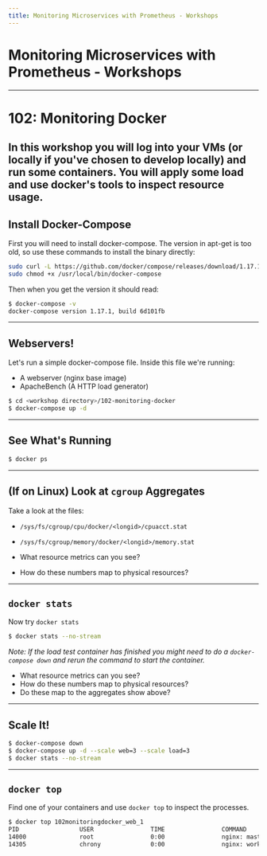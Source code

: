 ```yaml
---
title: Monitoring Microservices with Prometheus - Workshops
---
```


# Monitoring Microservices with Prometheus - Workshops

---

# 102: Monitoring Docker

In this workshop you will log into your VMs (or locally if you've chosen to develop locally) and run
some containers. You will apply some load and use docker's tools to inspect resource usage.
---
## Install Docker-Compose

First you will need to install docker-compose. The version in apt-get is too old, so use these commands to install the binary directly:

```bash
sudo curl -L https://github.com/docker/compose/releases/download/1.17.1/docker-compose-`uname -s`-`uname -m` -o /usr/local/bin/docker-compose
sudo chmod +x /usr/local/bin/docker-compose
```

Then when you get the version it should read:

```bash
$ docker-compose -v
docker-compose version 1.17.1, build 6d101fb
```
---
## Webservers!

Let's run a simple docker-compose file. Inside this file we're running:

- A webserver (nginx base image)
- ApacheBench (A HTTP load generator)

```bash
$ cd <workshop directory>/102-monitoring-docker
$ docker-compose up -d
```
---
## See What's Running

```bash
$ docker ps
```
---
## (If on Linux) Look at `cgroup` Aggregates

Take a look at the files:

- `/sys/fs/cgroup/cpu/docker/<longid>/cpuacct.stat`
- `/sys/fs/cgroup/memory/docker/<longid>/memory.stat`


- What resource metrics can you see?
- How do these numbers map to physical resources?
---
## `docker stats`

Now try `docker stats`

```bash
$ docker stats --no-stream
```

_Note: If the load test container has finished you might need to do a `docker-compose down` and
rerun the command to start the container._

- What resource metrics can you see?
- How do these numbers map to physical resources?
- Do these map to the aggregates show above?
---
## Scale It!

```bash
$ docker-compose down
$ docker-compose up -d --scale web=3 --scale load=3
$ docker stats --no-stream
```
---
## `docker top`

Find one of your containers and use `docker top` to inspect the processes.

```bash
$ docker top 102monitoringdocker_web_1
PID                 USER                TIME                COMMAND
14000               root                0:00                nginx: master process nginx -g daemon off;
14305               chrony              0:00                nginx: worker process
```
